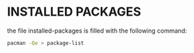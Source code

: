 # INSTALLED PACKAGES 

the file installed-packages is filled with the following command: 

```bash
pacman -Qe > package-list
```
